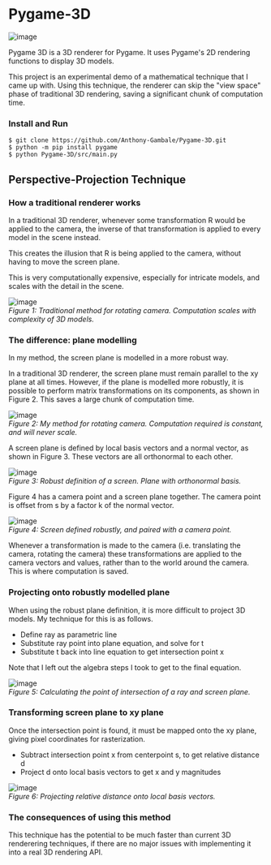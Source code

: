 # Pygame-3D

![image](https://github.com/Anthony-Gambale/Pygame-3D/blob/main/images/1_screenshot.png)

Pygame 3D is a 3D renderer for Pygame. It uses Pygame's 2D rendering functions to display 3D models.

This project is an experimental demo of a mathematical technique that I came up with. Using this technique, the renderer can skip the "view space" phase of traditional 3D rendering, saving a significant chunk of computation time.

### Install and Run
```
$ git clone https://github.com/Anthony-Gambale/Pygame-3D.git
$ python -m pip install pygame
$ python Pygame-3D/src/main.py
```

## Perspective-Projection Technique

### How a traditional renderer works
In a traditional 3D renderer, whenever some transformation R would be applied to the camera, the inverse of that transformation is applied to every model in the scene instead.  

This creates the illusion that R is being applied to the camera, without having to move the screen plane.

This is very computationally expensive, especially for intricate models, and scales with the detail in the scene.

![image](https://github.com/Anthony-Gambale/Pygame-3D/blob/main/images/2_traditional_rotate.png)  
*Figure 1: Traditional method for rotating camera. Computation scales with complexity of 3D models.*  

### The difference: plane modelling
In my method, the screen plane is modelled in a more robust way.  

In a traditional 3D renderer, the screen plane must remain parallel to the xy plane at all times. However, if the plane is modelled more robustly, it is possible to perform matrix transformations on its components, as shown in Figure 2. This saves a large chunk of computation time.

![image](https://github.com/Anthony-Gambale/Pygame-3D/blob/main/images/3.0_my_rotate.png)  
*Figure 2: My method for rotating camera. Computation required is constant, and will never scale.*

A screen plane is defined by local basis vectors and a normal vector, as shown in Figure 3. These vectors are all orthonormal to each other.

![image](https://github.com/Anthony-Gambale/Pygame-3D/blob/main/images/3.1_plane_definition.png)  
*Figure 3: Robust definition of a screen. Plane with orthonormal basis.*  

Figure 4 has a camera point and a screen plane together. The camera point is offset from s by a factor k of the normal vector.

![image](https://github.com/Anthony-Gambale/Pygame-3D/blob/main/images/3.2_plane_definition.png)  
*Figure 4: Screen defined robustly, and paired with a camera point.*

Whenever a transformation is made to the camera (i.e. translating the camera, rotating the camera) these transformations are applied to the camera vectors and values, rather than to the world around the camera. This is where computation is saved.  

### Projecting onto robustly modelled plane
When using the robust plane definition, it is more difficult to project 3D models. My technique for this is as follows.  

 - Define ray as parametric line
 - Substitute ray point into plane equation, and solve for t
 - Substitute t back into line equation to get intersection point x

Note that I left out the algebra steps I took to get to the final equation.  

![image](https://github.com/Anthony-Gambale/Pygame-3D/blob/main/images/4_intersections.png)  
*Figure 5: Calculating the point of intersection of a ray and screen plane.*  

### Transforming screen plane to xy plane

Once the intersection point is found, it must be mapped onto the xy plane, giving pixel coordinates for rasterization.

 - Subtract intersection point x from centerpoint s, to get relative distance d
 - Project d onto local basis vectors to get x and y magnitudes  

![image](https://github.com/Anthony-Gambale/Pygame-3D/blob/main/images/5_xy_transform.png)  
*Figure 6: Projecting relative distance onto local basis vectors.*  

### The consequences of using this method
This technique has the potential to be much faster than current 3D renderering techniques, if there are no major issues with implementing it into a real 3D rendering API.
